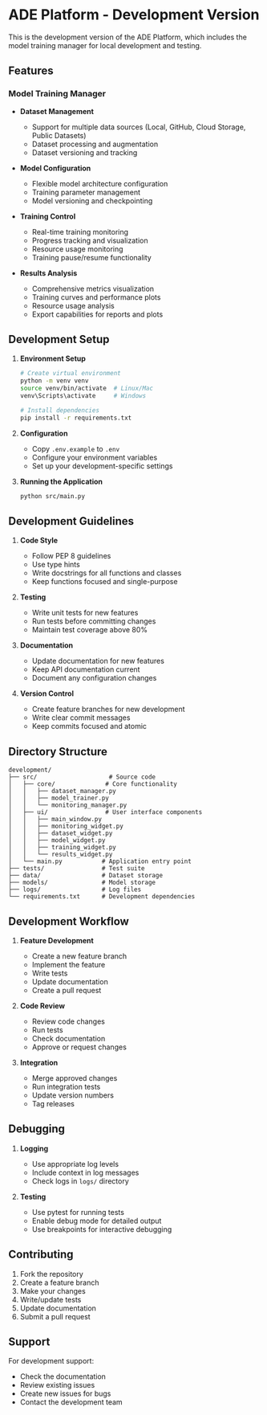 # ADE Platform - Development Version

This is the development version of the ADE Platform, which includes the model training manager for local development and testing.

## Features

### Model Training Manager
- **Dataset Management**
  - Support for multiple data sources (Local, GitHub, Cloud Storage, Public Datasets)
  - Dataset processing and augmentation
  - Dataset versioning and tracking

- **Model Configuration**
  - Flexible model architecture configuration
  - Training parameter management
  - Model versioning and checkpointing

- **Training Control**
  - Real-time training monitoring
  - Progress tracking and visualization
  - Resource usage monitoring
  - Training pause/resume functionality

- **Results Analysis**
  - Comprehensive metrics visualization
  - Training curves and performance plots
  - Resource usage analysis
  - Export capabilities for reports and plots

## Development Setup

1. **Environment Setup**
   ```bash
   # Create virtual environment
   python -m venv venv
   source venv/bin/activate  # Linux/Mac
   venv\Scripts\activate     # Windows

   # Install dependencies
   pip install -r requirements.txt
   ```

2. **Configuration**
   - Copy `.env.example` to `.env`
   - Configure your environment variables
   - Set up your development-specific settings

3. **Running the Application**
   ```bash
   python src/main.py
   ```

## Development Guidelines

1. **Code Style**
   - Follow PEP 8 guidelines
   - Use type hints
   - Write docstrings for all functions and classes
   - Keep functions focused and single-purpose

2. **Testing**
   - Write unit tests for new features
   - Run tests before committing changes
   - Maintain test coverage above 80%

3. **Documentation**
   - Update documentation for new features
   - Keep API documentation current
   - Document any configuration changes

4. **Version Control**
   - Create feature branches for new development
   - Write clear commit messages
   - Keep commits focused and atomic

## Directory Structure

```
development/
├── src/                    # Source code
│   ├── core/              # Core functionality
│   │   ├── dataset_manager.py
│   │   ├── model_trainer.py
│   │   └── monitoring_manager.py
│   ├── ui/                # User interface components
│   │   ├── main_window.py
│   │   ├── monitoring_widget.py
│   │   ├── dataset_widget.py
│   │   ├── model_widget.py
│   │   ├── training_widget.py
│   │   └── results_widget.py
│   └── main.py           # Application entry point
├── tests/                # Test suite
├── data/                 # Dataset storage
├── models/               # Model storage
├── logs/                 # Log files
└── requirements.txt      # Development dependencies
```

## Development Workflow

1. **Feature Development**
   - Create a new feature branch
   - Implement the feature
   - Write tests
   - Update documentation
   - Create a pull request

2. **Code Review**
   - Review code changes
   - Run tests
   - Check documentation
   - Approve or request changes

3. **Integration**
   - Merge approved changes
   - Run integration tests
   - Update version numbers
   - Tag releases

## Debugging

1. **Logging**
   - Use appropriate log levels
   - Include context in log messages
   - Check logs in `logs/` directory

2. **Testing**
   - Use pytest for running tests
   - Enable debug mode for detailed output
   - Use breakpoints for interactive debugging

## Contributing

1. Fork the repository
2. Create a feature branch
3. Make your changes
4. Write/update tests
5. Update documentation
6. Submit a pull request

## Support

For development support:
- Check the documentation
- Review existing issues
- Create new issues for bugs
- Contact the development team 